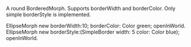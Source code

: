 A round BorderedMorph. Supports borderWidth and borderColor. Only simple borderStyle is implemented.EllipseMorph new borderWidth:10; borderColor: Color green; openInWorld.EllipseMorph new borderStyle:(SimpleBorder width: 5 color: Color blue); openInWorld.
